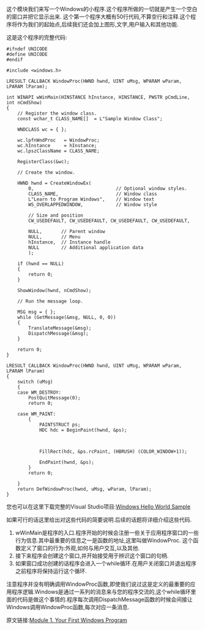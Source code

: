 这个模块我们来写一个Windows的小程序.这个程序所做的一切就是产生一个空白的窗口并把它显示出来. 这个第一个程序大概有50行代码,不算空行和注释.这个程序将作为我们的起始点,后续我们还会加上图形,文字,用户输入和其他功能.

这是这个程序的完整代码:
```
#ifndef UNICODE
#define UNICODE
#endif 

#include <windows.h>

LRESULT CALLBACK WindowProc(HWND hwnd, UINT uMsg, WPARAM wParam, LPARAM lParam);

int WINAPI wWinMain(HINSTANCE hInstance, HINSTANCE, PWSTR pCmdLine, int nCmdShow)
{
    // Register the window class.
    const wchar_t CLASS_NAME[]  = L"Sample Window Class";
    
    WNDCLASS wc = { };

    wc.lpfnWndProc   = WindowProc;
    wc.hInstance     = hInstance;
    wc.lpszClassName = CLASS_NAME;

    RegisterClass(&wc);

    // Create the window.

    HWND hwnd = CreateWindowEx(
        0,                              // Optional window styles.
        CLASS_NAME,                     // Window class
        L"Learn to Program Windows",    // Window text
        WS_OVERLAPPEDWINDOW,            // Window style

        // Size and position
        CW_USEDEFAULT, CW_USEDEFAULT, CW_USEDEFAULT, CW_USEDEFAULT,

        NULL,       // Parent window    
        NULL,       // Menu
        hInstance,  // Instance handle
        NULL        // Additional application data
        );

    if (hwnd == NULL)
    {
        return 0;
    }

    ShowWindow(hwnd, nCmdShow);

    // Run the message loop.

    MSG msg = { };
    while (GetMessage(&msg, NULL, 0, 0))
    {
        TranslateMessage(&msg);
        DispatchMessage(&msg);
    }

    return 0;
}

LRESULT CALLBACK WindowProc(HWND hwnd, UINT uMsg, WPARAM wParam, LPARAM lParam)
{
    switch (uMsg)
    {
    case WM_DESTROY:
        PostQuitMessage(0);
        return 0;

    case WM_PAINT:
        {
            PAINTSTRUCT ps;
            HDC hdc = BeginPaint(hwnd, &ps);



            FillRect(hdc, &ps.rcPaint, (HBRUSH) (COLOR_WINDOW+1));

            EndPaint(hwnd, &ps);
        }
        return 0;

    }
    return DefWindowProc(hwnd, uMsg, wParam, lParam);
}
```
您也可以在这里下载完整的Visual Studio项目:[Windows Hello World Sample](https://docs.microsoft.com/zh-cn/windows/desktop/learnwin32/windows-hello-world-sample)

如果可行的话这里给出对这些代码的简要说明.后续的话题将详细介绍这些代码.
1. wWinMain是程序的入口.程序开始的时候会注册一些关于应用程序窗口的一些行为信息.其中最重要的信息之一是函数的地址,这里叫做WindowProc. 这个函数定义了窗口的行为:外观,如何与用户交互,以及其他.
2. 接下来程序会创建这个窗口,并开始接受用于辨识这个窗口的句柄.
3. 如果窗口成功创建的话程序会进入一个while循环.在用户关闭窗口并退出程序之前程序将保持运行这个循环.

注意程序并没有明确调用WindowProc函数,即使我们说过这是定义的最重要的应用程序逻辑.Windows是通过一系列的消息来与您的程序交流的,这个while循环里面的代码是做这个事情的.程序每次调用DispatchMessage函数的时候会间接让Windows调用WindowProc函数,每次对应一条消息.

原文链接:[Module 1. Your First Windows Program](https://docs.microsoft.com/en-us/windows/desktop/learnwin32/your-first-windows-program)

